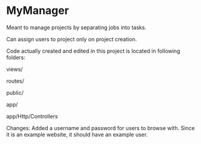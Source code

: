 # MyManager
Meant to manage projects by separating jobs into tasks.

Can assign users to project only on project creation.

Code actually created and edited in this project is located in following folders:

views/

routes/

public/

app/

app/Http/Controllers


Changes:
Added a username and password for users to browse with. Since it is an example website, it should have an example user.
